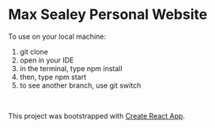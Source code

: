 # Max Sealey Personal Website


To use on your local machine:

1. git clone <your SSH>
2. open in your IDE
3. in the terminal, type npm install
4. then, type npm start
5. to see another branch, use git switch <branch name>

<br/>

This project was bootstrapped with [Create React App](https://github.com/facebook/create-react-app).